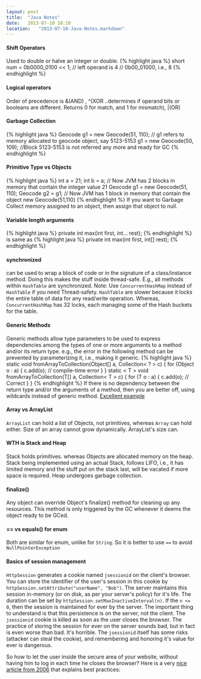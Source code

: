 ```yaml
---
layout: post
title:  "Java Notes"
date:   2013-07-10 18:10
location:   "2013-07-10-Java-Notes.markdown" 
---
```


#### Shift Operators
Used to double or halve an integer or double.
{% highlight java %}
short num = 0b0000_0100 << 1; // left operand is 4
// 0b00_01000, i.e., 8
{% endhighlight %}

#### Logical operators
Order of precedence is &(AND) , ^(XOR ..determines if operand bits or booleans are different. Returns 0 for match, and 1 for mismatch), |(OR)

#### Garbage Collection
{% highlight java %}
Geocode g1 = new Geocode(51, 110); // g1 refers to memory allocated to geocode object, say 5123-5153
g1 = new Geocode(50, 109); //Block 5123-5153 is not referred any more and ready for GC
{% endhighlight %}

#### Primitive Type vs Objects
{% highlight java %}
int a = 21;
int b = a; // Now JVM has 2 blocks in memory that contain the integer value 21
Geocode g1 = new Geocode(51, 110);
Geocode g2 = g1; // Now JVM has 1 block in memory that contain the object new Geocode(51,110)
{% endhighlight %}
If you want to Garbage Collect memory assigned to an object, then assign that object to null.

#### Variable length arguments
{% highlight java %}
private int max(int first, int... rest);
{% endhighlight %}
is same as
{% highlight java %}
private int max(int first, int[] rest);
{% endhighlight %}

#### synchronized
can be used to wrap a block of code or in the signature of a class/instance method. Doing this makes the stuff inside thread-safe. E.g., all methods within `HashTable` are synchronized.
Note: Use `ConcurrentHashMap` instead of `HashTable` if you need Thread-safety. `HashTable` are slower because it locks the entire table of data for any read/write operation. Whereas, `ConcurrentHashMap` has 32 locks, each managing some of the Hash buckets for the table.

#### Generic Methods
Generic methods allow type parameters to be used to express dependencies among the types of one or more arguments to a method and/or its return type. e.g., the error in the following method can be prevented by parameterizing it, i.e., making it generic.
{% highlight java %}
static void fromArrayToCollection(Object[] a, Collection< ? > c) {
    for (Object o : a) { 
        c.add(o); // compile-time error
    }
}
static < T > void fromArrayToCollection(T[] a, Collection< T > c) {
    for (T o : a) {
        c.add(o); // Correct
    }
}
{% endhighlight %}
If there is no dependency between the return type and/or the arguments of a method, then you are better off, using wildcards instead of generic method. [Excellent example](http://docs.oracle.com/javase/tutorial/extra/generics/methods.html)

#### Array vs ArrayList
`ArrayList` can hold a list of Objects, not primitives, whereas `Array` can hold either.
Size of an array cannot grow dynamically. ArrayList's size can.

#### WTH is Stack and Heap
Stack holds primitives. whereas Objects are allocated memory on the heap.
Stack being implemented using an actual Stack, follows LIFO, i.e., it has limited memory and the stuff put on the stack last, will be vacated if more space is required. Heap undergoes garbage collection.

#### finalize()
Any object can override Object's finalize() method for cleaning up any resources. This method is only triggered by the GC whenever it deems the object ready to be GCed.

#### == vs equals() for enum
Both are similar for enum, unlike for `String`. So it is better to use `==` to avoid `NullPointerException`

#### Basics of session management
`HttpSession` generates a cookie named `jsessionid` on the client's browser. You can store the identifier of the user's session in this cookie by `httpSession.setAttribute("userName", "Bob")`. The server maintains this session in-memory (or on disk, as per your server's policy) for it's life. The duration can be set by `httpSession.setMaxInactiveInterval(n)`. If the `n <= 0`, then the session is maintained for ever by the server. The important thing to understand is that this persistence is on the server, not the client. The `jsessionid` cookie is killed as soon as the user closes the browser. The practice of storing the session for ever on the server sounds bad, but in fact is even worse than bad. It's horrible. The `jsessionid` itself has some risks (attacker can steal the cookie), and remembering and honoring it's value for ever is dangerous. 

So how to let the user inside the secure area of your website, without having him to log in each time he closes the browser?
Here is a very [nice article from 2006](http://jaspan.com/improved_persistent_login_cookie_best_practice) that explains best practices: 
